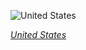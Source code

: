 
![United States](https://www.gstatic.com/prettyearth/assets/full/6207.jpg)

*[United States](https://www.google.com/maps/@-14.545516,-168.15565,16z/data=!3m1!1e3)*
